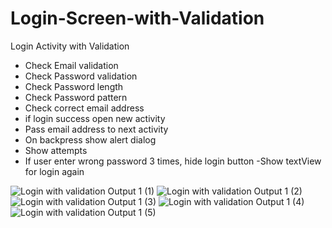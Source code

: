 # Login-Screen-with-Validation

Login Activity with Validation

- Check Email validation
- Check Password validation
- Check Password length
- Check Password pattern
- Check correct email address
- if login success open new activity
- Pass email address to next activity
- On backpress show alert dialog
- Show attempts
- If user enter wrong password 3 times, hide login button
-Show textView for login again



![Login with validation Output 1 (1)](https://user-images.githubusercontent.com/55083861/67283643-ae4ba700-f4f1-11e9-97e5-24125b2a569e.jpeg)
![Login with validation Output 1 (2)](https://user-images.githubusercontent.com/55083861/67283644-aee43d80-f4f1-11e9-9cb3-1ecfcb19b40c.jpeg)
![Login with validation Output 1 (3)](https://user-images.githubusercontent.com/55083861/67283646-aee43d80-f4f1-11e9-9d3e-11023d12a0ce.jpeg)
![Login with validation Output 1 (4)](https://user-images.githubusercontent.com/55083861/67283647-aee43d80-f4f1-11e9-88ba-0a355c8ddaf3.jpeg)
![Login with validation Output 1 (5)](https://user-images.githubusercontent.com/55083861/67283649-af7cd400-f4f1-11e9-8a75-653fa3c4ea71.jpeg)
